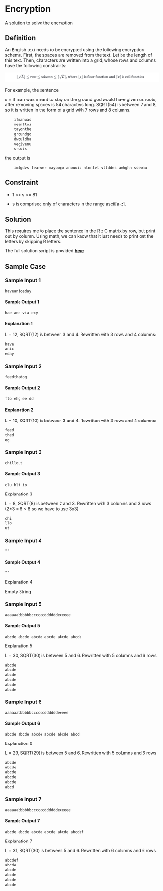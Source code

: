 # Encryption
A solution to solve the encryption

## Definition
An English text needs to be encrypted using the following encryption scheme. First, the spaces are removed from the text. Let be the length of this text. Then, characters are written into a grid, whose rows and columns have the following constraints:

![GitHub Logo](encryption.png)
  
  
For example, the sentence

s = if man was meant to stay on the ground god would have given us roots, after removing spaces is 54 characters long. SQRT(54) is between 7 and 8, so it is written in the form of a grid with 7 rows and 8 columns.
```
    ifmanwas  
    meanttos          
    tayonthe  
    groundgo  
    dwouldha  
    vegivenu  
    sroots
```  
the output is 
```
    imtgdvs fearwer mayoogo anouuio ntnnlvt wttddes aohghn sseoau
```   
## Constraint


- 1 <= s <= 81

- s is comprised only of characters in the range ascii[a-z].

## Solution
This requires me to place the sentence in the R x C matrix by row, but print out by column. Using math, we can know that it just needs to print out the letters by skipping R letters.

The full solution script is provided **[here](https://github.com/ZiyiLiao/Encryption/blob/master/Solution.java)**

## Sample Case

### Sample Input 1

```
haveaniceday
```

#### Sample Output 1

```
hae and via ecy
```

#### Explanation 1

L = 12, SQRT(12) is between 3 and 4.
Rewritten with 3 rows and 4 columns:

```
have
anic
eday
```

### Sample Input 2

```
feedthedog    
```

#### Sample Output 2

```
fto ehg ee dd
```

#### Explanation 2

L = 10, SQRT(10) is between 3 and 4.
Rewritten with 3 rows and 4 columns:

```
feed
thed
og
```


### Sample Input 3

```
chillout
```

#### Sample Output 3

```
clu hlt io
```

Explanation 3

L = 8, SQRT(8) is between 2 and 3.
Rewritten with 3 columns and 3 rows (2*3 = 6 < 8 so we have to use 3x3)

```
chi
llo
ut
```

### Sample Input 4

```
""
```

#### Sample Output 4

```
""
```

Explanation 4

Empty String



### Sample Input 5

```
aaaaaabbbbbbccccccddddddeeeeee
```

#### Sample Output 5

```
abcde abcde abcde abcde abcde abcde 
```

Explanation 5

L = 30, SQRT(30) is between 5 and 6.
Rewritten with 5 columns and 6 rows

```
abcde 
abcde 
abcde 
abcde 
abcde 
abcde 

```

### Sample Input 6

```
aaaaaabbbbbbccccccddddddeeeee
```

#### Sample Output 6

```
abcde abcde abcde abcde abcde abcd
```

Explanation 6

L = 29, SQRT(29) is between 5 and 6.
Rewritten with 5 columns and 6 rows

```
abcde 
abcde 
abcde 
abcde 
abcde 
abcd

```

### Sample Input 7

```
aaaaaabbbbbbccccccddddddeeeeee
```

#### Sample Output 7

```
abcde abcde abcde abcde abcde abcdef
```

Explanation 7

L = 31, SQRT(30) is between 5 and 6.
Rewritten with 6 columns and 6 rows

```
abcdef
abcde 
abcde 
abcde 
abcde 
abcde 

```